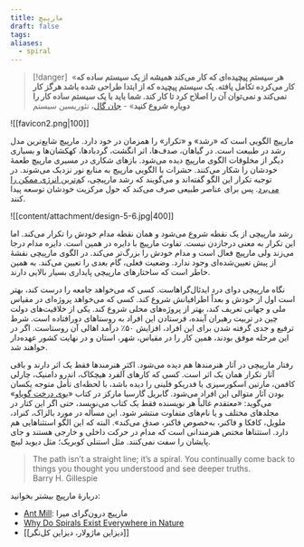 ```yaml
---
title: مارپیچ
draft: false
tags: 
aliases:
  - spiral
---
```

> [!danger] ‌
> «**هر سیستم پیچیده‌ای که کار می‌کند همیشه از یک سیستم ساده که کار می‌کرده تکامل یافته. یک سیستم پیچیده که از ابتدا طراحی شده باشد هرگز کار نمی‌کند و نمی‌توان آن را اصلاح کرد تا کار کند. شما باید با یک سیستم ساده کار را دوباره شروع کنید**» - [جان گال](https://en.wikipedia.org/wiki/John_Gall_(author)#Gall's_law)، تئوریسین سیستم

![[favicon2.png|100]]

مارپیچ الگویی است که «رشد» و «تکرار» را همزمان در خود دارد. مارپیچ شایع‌ترین مدل رشد در طبیعت است. در گیاهان، صدف‌ها، اثر انگشت، گردبادها، کهکشان‌ها و بسیاری دیگر از مخلوقات الگوی مارپیچ دیده می‌شود. بازهای شکاری در مسیری مارپیچ طعمهٔ خودشان را شکار می‌کنند. حشرات با الگویی مارپیچ به منابع نور نزدیک می‌شوند. در توجیه تکرار این الگو گفته‌اند و می‌گویند که رشد مارپیچی، ک[م‌ترین انرژی ممکن را می‌برد](https://bluelabyrinths.com/2015/03/19/why-do-spirals-exist-everywhere-in-nature/). پس برای عناصر طبیعی صرف می‌کند که حول مرکزیت خودشان توسعه پیدا کنند. 

![[content/attachment/design-5-6.jpg|400]]

رشد مارپیچی از یک نقطه شروع می‌شود و همان نقطه مدام خودش را تکرار می‌کند. اما این تکرار به معنی درجازدن نیست. تفاوت مارپیچ با دایره در همین است. دایره مدام درجا می‌زند ولی مارپیچ فعال است و مدام خودش را بزرگ‌تر می‌کند. در الگوی مارپیچی نقشهٔ از پیش تعیین‌شده‌ای وجود ندارد. وضعیت فعلی، گام بعدی را تعیین می‌کند. به همین خاطر است که ساختارهای مارپیچی پایداری بسیار بالایی دارند.

نگاه مارپیچی دوای درد ایدئال‌گراهاست. کسی که می‌خواهد جامعه را درست کند، بهتر است اول از خودش و بعداً اطرافیانش شروع کند. کسی که می‌خواهد پروژه‌ای در مقیاس ملی و جهانی تعریف کند، بهتر از پروژه‌های محلی شروع کند. یکی از خلاقیت‌های دولت چین در تربیت رهبران آینده، فرستادن این افراد به روستاهای دورافتاده است. شرط ترفیع و جدی گرفته شدن برای این افراد، افزایش ۵۰٪ درآمد اهالی آن روستاست. اگر در این مرحله موفق بودند، همین کار را در مقیاس، شهر، استان و در نهایت کشور عهده‌دار خواهند شد.

رفتار مارپیچی در آثار هنرمندها هم دیده می‌شود. اکثر هنرمندها فقط یک اثر دارند و باقی آثار تکرار همان یک اثر است. کسی که کارهای آلفرد هیچکاک، اندرو دامنیک، چارلی کافمن، مارتین اسکورسیزی یا فدریکو فلینی را دیده باشد، با لحظه‌ای تأمل متوجه یکسان بودن آثار متوالی این افراد می‌شود. گابریل گارسیا مارکز در کتاب «[بوی درخت گویاو](https://nashremarkaz.com/book/The-fragrance-of-guava/%D8%A8%D9%88%DB%8C-%D8%AF%D8%B1%D8%AE%D8%AA-%DA%AF%D9%88%DB%8C%D8%A7%D9%88)» می‌گوید: «معتقدم غالباً هر نویسنده فقط یک کتاب می‌نویسد، حتی اگر این کتار در مجلدهای مختلف و یا نام‌های متفاوت منتشر شود. این مسأله در مورد بالزاک، کنراد، ملویل، کافکا و فاکنر، به‌خصوص فاکنر، صدق می‌کند». البته که این الگو استثناهایی هم دارد. استثناها مختص هنرمندانی است که مدام در حرکت داخلی و خارجی هستند و جای پایشان را سفت نمی‌کنند. مثل استنلی کوبریک؛ مثل دیوید لینچ.

<blockquote class="english-blockquote">The path isn’t a straight line; it’s a spiral. You continually come back to things you thought you understood and see deeper truths.<footer class="english-footer">‌Barry H. Gillespie</footer></blockquote>


دربارهٔ مارپیچ بیشتر بخوانید:

- [Ant Mill](https://en.wikipedia.org/wiki/Ant_mill): مارپیچ درون‌گرای میرا
- [Why Do Spirals Exist Everywhere in Nature](https://www.samwoolfe.com/2014/05/spirals-everywhere.html)
- [[دیزاین ماژولار، دیزاین کل‌نگر]]